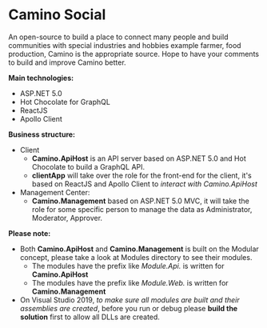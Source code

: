 # Camino Social

An open-source to build a place to connect many people and build communities with special industries and hobbies example farmer, food production, Camino is the appropriate source.
Hope to have your comments to build and improve Camino better.

**Main technologies:**
- ASP.NET 5.0
- Hot Chocolate for GraphQL
- ReactJS
- Apollo Client

**Business structure:**
- Client
  + **Camino.ApiHost** is an API server based on ASP.NET 5.0 and Hot Chocolate to build a GraphQL API.
  + **clientApp** will take over the role for the front-end for the client, it's based on ReactJS and Apollo Client to *interact with Camino.ApiHost*
- Management Center:
  + **Camino.Management** based on ASP.NET 5.0 MVC, it will take the role for some specific person to manage the data as Administrator, Moderator, Approver.
  
**Please note:**
- Both **Camino.ApiHost** and **Camino.Management** is built on the Modular concept, please take a look at Modules directory to see their modules.
  + The modules have the prefix like *Module.Api.* is written for **Camino.ApiHost**
  + The modules have the prefix like *Module.Web.* is written for **Camino.Management**
- On Visual Studio 2019, *to make sure all modules are built and their assemblies are created*, before you run or debug please **build the solution** first to allow all DLLs are created.
